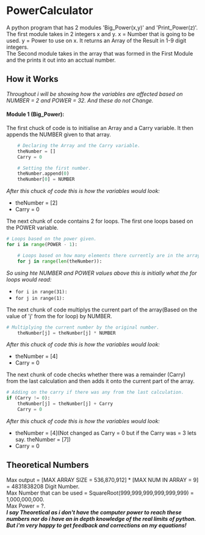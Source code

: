 # PowerCalculator
A python program that has 2 modules 'Big_Power(x,y)' and 'Print_Power(z)'.  
The first module takes in 2 integers x and y. x = Number that is going to be used. y = Power to use on x. It returns an Array of the Result in 1-9 digit integers.  
The Second module takes in the array that was formed in the First Module and the prints it out into an acctual number.  

## How it Works
*Throughout i will be showing how the variables are affected based on NUMBER = 2 and POWER = 32. And these do not Change.*  
#### Module 1 (Big_Power):
The first chuck of code is to initialise an Array and a Carry variable. It then appends the NUMBER given to that array.  
```python
	# Declaring the Array and the Carry variable.
	theNumber = []
	Carry = 0

	# Setting the first number.
	theNumber.append(0)
	theNumber[0] = NUMBER
```
*After this chuck of code this is how the variables would look:*  
* theNumber = [2]
* Carry = 0  

The next chunk of code contains 2 for loops. The first one loops based on the POWER variable.  
```python
# Loops based on the power given.
for i in range(POWER - 1):

	# Loops based on how many elements there currently are in the array.
	for j in range(len(theNumber)):
```
*So using hte NUMBER and POWER values above this is initially what the for loops would read:*  
* `for i in range(31):`
* `for j in range(1):`  

The next chunk of code multiplys the current part of the array(Based on the value of 'j' from the for loop) by NUMBER.
```python
# Multiplying the current number by the original number.
	theNumber[j] = theNumber[j] * NUMBER
```
*After this chuck of code this is how the variables would look:*  
* theNumber = [4]
* Carry = 0  

The next chunk of code checks whether there was a remainder (Carry) from the last calculation and then adds it onto the current part of the array.
```python
# Adding on the carry if there was any from the last calculation.
if (Carry != 0):
	theNumber[j] = theNumber[j] + Carry
	Carry = 0
```
*After this chuck of code this is how the variables would look:*  
* theNumber = [4](Not changed as Carry = 0 but if the Carry was = 3 lets say. theNumber = [7])
* Carry = 0  






## Theoretical Numbers
Max output = [MAX ARRAY SIZE = 536,870,912] * [MAX NUM IN ARRAY = 9] = 4831838208 Digit Number.  
Max Number that can be used = SquareRoot(999,999,999,999,999,999) = 1,000,000,000.  
Max Power = ?.  
**_I say Theoretical as i don't have the computer power to reach these numbers nor do i have an in depth knowledge of the real limits of python. But i'm very happy to get feedback and corrections on my equations!_**